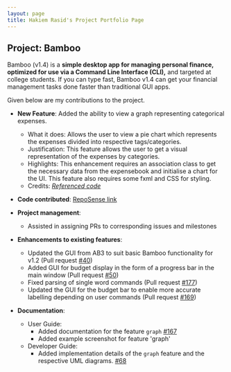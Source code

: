```yaml
---
layout: page
title: Hakiem Rasid's Project Portfolio Page
---
```


## Project: Bamboo

Bamboo (v1.4) is a **simple desktop app for managing personal finance, optimized for use via a Command Line Interface (CLI),** and targeted at college students. If you can type fast, Bamboo v1.4 can get your financial management tasks done faster than traditional GUI apps.

Given below are my contributions to the project.

* **New Feature**: Added the ability to view a graph representing categorical expenses.
  * What it does: Allows the user to view a pie chart which represents the expenses divided into respective tags/categories.
  * Justification: This feature allows the user to get a visual representation of the expenses by categories.
  * Highlights: This enhancement requires an association class to get the necessary data from the expensebook and initialise a chart for the UI. This feature also requires some fxml and CSS for styling.
  * Credits: *[Referenced code](https://docs.oracle.com/javafx/2/charts/pie-chart.htm)*

* **Code contributed**: [RepoSense link](https://nus-cs2103-ay2021s1.github.io/tp-dashboard/#breakdown=true&search=hakiem526&sort=groupTitle&sortWithin=title&since=2020-08-14&until=2020-11-09&timeframe=commit&mergegroup=&groupSelect=groupByRepos&checkedFileTypes=docs~functional-code~test-code~other)

* **Project management**:
  * Assisted in assigning PRs to corresponding issues and milestones

* **Enhancements to existing features**:
  * Updated the GUI from AB3 to suit basic Bamboo functionality for v1.2 (Pull request [\#40](https://github.com/AY2021S1-CS2103-W14-3/tp/pull/40))
  * Added GUI for budget display in the form of a progress bar in the main window (Pull request [\#50](https://github.com/AY2021S1-CS2103-W14-3/tp/pull/50))
  * Fixed parsing of single word commands (Pull request [\#177](https://github.com/AY2021S1-CS2103-W14-3/tp/pull/177))
  * Updated the GUI for the budget bar to enable more accurate labelling depending on user commands (Pull request [\#169](https://github.com/AY2021S1-CS2103-W14-3/tp/pull/169))

* **Documentation**:
  * User Guide:
    * Added documentation for the feature `graph` [\#167](https://github.com/AY2021S1-CS2103-W14-3/tp/pull/167)
    * Added example screenshot for feature 'graph' 
  * Developer Guide:
    * Added implementation details of the `graph` feature and the respective UML diagrams. [\#68](https://github.com/AY2021S1-CS2103-W14-3/tp/pull/68)
